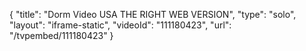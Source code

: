 {
    "title": "Dorm Video USA THE RIGHT WEB VERSION",
    "type": "solo",
    "layout": "iframe-static",
    "videoId": "111180423",
    "url": "\/tvpembed\/111180423"
}
